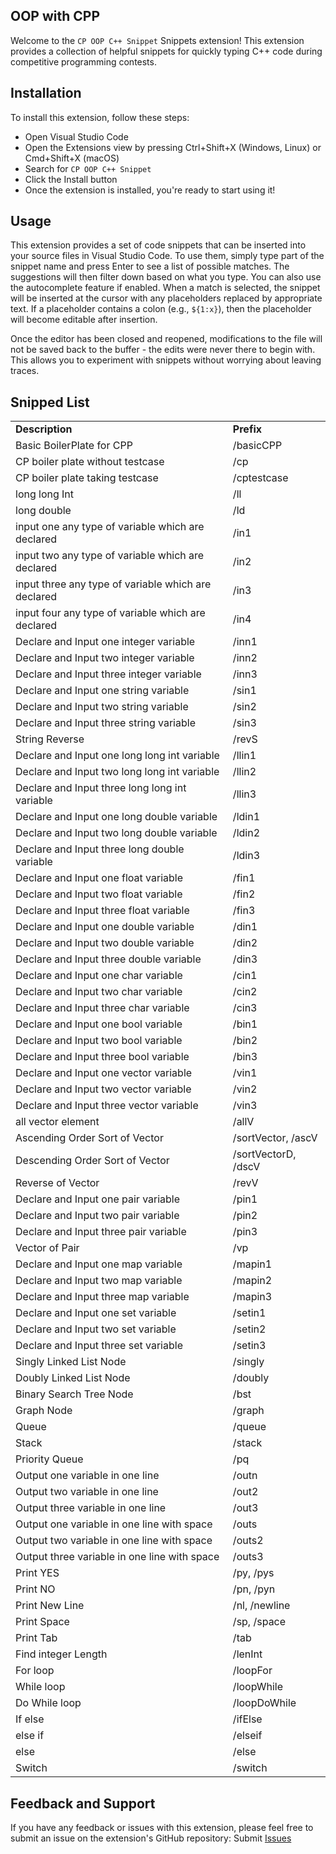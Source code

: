 ## OOP with CPP

Welcome to the `CP OOP C++ Snippet` Snippets extension! This extension provides a collection of helpful snippets for quickly typing C++ code during competitive programming contests.

## Installation

To install this extension, follow these steps:

- Open Visual Studio Code
- Open the Extensions view by pressing Ctrl+Shift+X (Windows, Linux) or Cmd+Shift+X (macOS)
- Search for `CP OOP C++ Snippet`
- Click the Install button
- Once the extension is installed, you're ready to start using it!

## Usage

This extension provides a set of code snippets that can be inserted into your source files in Visual Studio Code. To use them, simply type part of the snippet name and press Enter to see a list of possible matches. The suggestions will then filter down based on what you type. You can also use the autocomplete feature if enabled. When a match is selected, the snippet will be inserted at the cursor with any placeholders replaced by appropriate text. If a placeholder contains a colon (e.g., `${1:x}`), then the placeholder will become editable after insertion.

Once the editor has been closed and reopened, modifications to the file will not be saved back
to the buffer - the edits were never there to begin with. This allows you to experiment with
snippets without worrying about leaving traces.

## Snipped List

<table>
    <tr>
        <td><b>Description</b></td>
        <td><b>Prefix</b></td>
    </tr>
    <tr>
        <td>Basic BoilerPlate for CPP</td>
        <td>/basicCPP</td>
    </tr>
    <tr>
      <td>CP boiler plate without testcase</td>
      <td>/cp</td>
    </tr>
    <tr>
      <td>CP boiler plate taking testcase</td>
      <td>/cptestcase</td>
    </tr>
    <tr>
        <td>long long Int</td>
        <td>/ll</td>
    </tr>
    <tr>
        <td>long double</td>
        <td>/ld</td>
    </tr>
    <tr>
        <td>input one any type of variable which are declared</td>
        <td>/in1</td>
    </tr>
    <tr>
        <td>input two any type of variable which are declared</td>
        <td>/in2</td>
    </tr>
    <tr>
        <td>input three any type of variable which are declared</td>
        <td>/in3</td>
    </tr>
    <tr>
        <td>input four any type of variable which are declared</td>
        <td>/in4</td>
    </tr>
    <tr>
        <td>Declare and Input one integer variable</td>
        <td>/inn1</td>
    </tr>
    <tr>
        <td>Declare and Input two integer variable</td>
        <td>/inn2</td>
    </tr>
    <tr>
        <td>Declare and Input three integer variable</td>
        <td>/inn3</td>
    </tr>
    <tr>
        <td>Declare and Input one string variable</td>
        <td>/sin1</td>
    </tr>
    <tr>
        <td>Declare and Input two string variable</td>
        <td>/sin2</td>
    </tr>
    <tr>
        <td>Declare and Input three string variable</td>
        <td>/sin3</td>
    </tr>
    <tr>
        <td>String Reverse</td>
        <td>/revS</td>
    </tr>
    <tr>
        <td>Declare and Input one long long int variable</td>
        <td>/llin1</td>
    </tr>
    <tr>
        <td>Declare and Input two long long int variable</td>
        <td>/llin2</td>
    </tr>
    <tr>
        <td>Declare and Input three long long int variable</td>
        <td>/llin3</td>
    </tr>
    <tr>
        <td>Declare and Input one long double variable</td>
        <td>/ldin1</td>
    </tr>
    <tr>
        <td>Declare and Input two long double variable</td>
        <td>/ldin2</td>
    </tr>
    <tr>
        <td>Declare and Input three long double variable</td>
        <td>/ldin3</td>
    </tr>
    <tr>
        <td>Declare and Input one float variable</td>
        <td>/fin1</td>
    </tr>
    <tr>
        <td>Declare and Input two float variable</td>
        <td>/fin2</td>
    </tr>
    <tr>
        <td>Declare and Input three float variable</td>
        <td>/fin3</td>
    </tr>
    <tr>
        <td>Declare and Input one double variable</td>
        <td>/din1</td>
    </tr>
    <tr>
        <td>Declare and Input two double variable</td>
        <td>/din2</td>
    </tr>
    <tr>
        <td>Declare and Input three double variable</td>
        <td>/din3</td>
    </tr>
    <tr>
        <td>Declare and Input one char variable</td>
        <td>/cin1</td>
    </tr>
    <tr>
        <td>Declare and Input two char variable</td>
        <td>/cin2</td>
    </tr>
    <tr>
        <td>Declare and Input three char variable</td>
        <td>/cin3</td>
    </tr>
    <tr>
        <td>Declare and Input one bool variable</td>
        <td>/bin1</td>
    </tr>
    <tr>
        <td>Declare and Input two bool variable</td>
        <td>/bin2</td>
    </tr>
    <tr>
        <td>Declare and Input three bool variable</td>
        <td>/bin3</td>
    </tr>
    <tr>
        <td>Declare and Input one vector variable</td>
        <td>/vin1</td>
    </tr>
    <tr>
        <td>Declare and Input two vector variable</td>
        <td>/vin2</td>
    </tr>
    <tr>
        <td>Declare and Input three vector variable</td>
        <td>/vin3</td>
    </tr>
    <tr>
        <td>all vector element</td>
        <td>/allV</td>
    </tr>
    <tr>
        <td>Ascending Order Sort of Vector</td>
        <td>/sortVector, /ascV</td>
    </tr>
    <tr>
        <td>Descending Order Sort of Vector</td>
        <td>/sortVectorD, /dscV</td>
    </tr>
    <tr>
        <td>Reverse of Vector</td>
        <td>/revV</td>
    </tr>
    <tr>
        <td>Declare and Input one pair variable</td>
        <td>/pin1</td>
    </tr>
    <tr>
        <td>Declare and Input two pair variable</td>
        <td>/pin2</td>
    </tr>
    <tr>
        <td>Declare and Input three pair variable</td>
        <td>/pin3</td>
    </tr>
    <tr>
        <td>Vector of Pair</td>
        <td>/vp</td>
    </tr>
    <tr>
        <td>Declare and Input one map variable</td>
        <td>/mapin1</td>
    </tr>
    <tr>
        <td>Declare and Input two map variable</td>
        <td>/mapin2</td>
    </tr>
    <tr>
        <td>Declare and Input three map variable</td>
        <td>/mapin3</td>
    </tr>
    <tr>
        <td>Declare and Input one set variable</td>
        <td>/setin1</td>
    </tr>
    <tr>
        <td>Declare and Input two set variable</td>
        <td>/setin2</td>
    </tr>
    <tr>
        <td>Declare and Input three set variable</td>
        <td>/setin3</td>
    </tr>
    <tr>
      <td>Singly Linked List Node</td>
      <td>/singly</td>
    </tr>
    <tr>
      <td>Doubly Linked List Node</td>
      <td>/doubly</td>
    </tr>
    <tr>
      <td>Binary Search Tree Node</td>
      <td>/bst</td>
    </tr>
    <tr>
      <td>Graph Node</td>
      <td>/graph</td>
    </tr>
    <tr>
      <td>Queue</td>
      <td>/queue</td>
    </tr>
    <tr>
      <td>Stack</td>
      <td>/stack</td>
    </tr>
    <tr>
      <td>Priority Queue</td>
      <td>/pq</td>
    </tr>
    <tr>
        <td>Output one variable in one line</td>
        <td>/outn</td>
    </tr>
    <tr>
        <td>Output two variable in one line</td>
        <td>/out2</td>
    </tr>
    <tr>
        <td>Output three variable in one line</td>
        <td>/out3</td>
    </tr>
    <tr>
        <td>Output one variable in one line with space</td>
        <td>/outs</td>
    </tr>
    <tr>
        <td>Output two variable in one line with space</td>
        <td>/outs2</td>
    </tr>
    <tr>
        <td>Output three variable in one line with space</td>
        <td>/outs3</td>
    </tr>
    <tr>
        <td>Print YES</td>
        <td>/py, /pys</td>
    </tr>
    <tr>
        <td>Print NO</td>
        <td>/pn, /pyn</td>
    </tr>
    <tr>
        <td>Print New Line</td>
        <td>/nl, /newline</td>
    </tr>
    <tr>
        <td>Print Space</td>
        <td>/sp, /space</td>
    </tr>
    <tr>
        <td>Print Tab</td>
        <td>/tab</td>
    </tr>
    <tr>
        <td>Find integer Length</td>
        <td>/lenInt</td>
    </tr>
    <tr>
        <td>For loop</td>
        <td>/loopFor</td>
    </tr>
    <tr>
        <td>While loop</td>
        <td>/loopWhile</td>
    </tr>
    <tr>
        <td>Do While loop</td>
        <td>/loopDoWhile</td>
    </tr>
    <tr>
        <td>If else</td>
        <td>/ifElse</td>
    </tr>
    <tr>
        <td>else if</td>
        <td>/elseif</td>
    </tr>
    <tr>
        <td>else</td>
        <td>/else</td>
    </tr>
    <tr>
        <td>Switch</td>
        <td>/switch</td>
    </tr>
</table>

## Feedback and Support

If you have any feedback or issues with this extension, please feel free to submit an issue on the extension's GitHub repository: Submit <a href="https://github.com/ahsanulhoqueabir/OOPCPP/issues">Issues </a>
